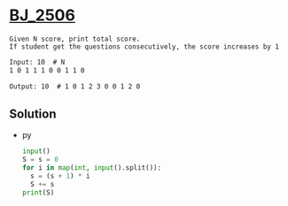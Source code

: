 # [BJ_2506](https://acmicpc.net/problem/2506)

```en
Given N score, print total score.
If student get the questions consecutively, the score increases by 1
```

```txt
Input: 10  # N
1 0 1 1 1 0 0 1 1 0

Output: 10  # 1 0 1 2 3 0 0 1 2 0
```

## Solution

* py

  ```py
  input()
  S = s = 0
  for i in map(int, input().split()):
    s = (s + 1) * i
    S += s
  print(S)
  ```
